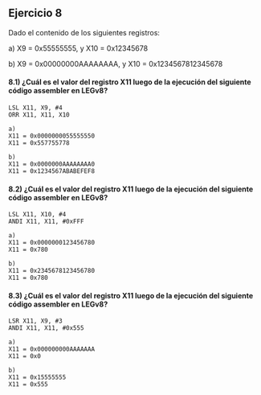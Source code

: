 ## Ejercicio 8
Dado el contenido de los siguientes registros:

a) X9 = 0x55555555, y X10 = 0x12345678

b) X9 = 0x00000000AAAAAAAA, y X10 = 0x1234567812345678

#### 8.1) ¿Cuál es el valor del registro X11 luego de la ejecución del siguiente código assembler en LEGv8?
```
LSL X11, X9, #4
ORR X11, X11, X10
```
```
a)
X11 = 0x0000000055555550
X11 = 0x557755778

b)
X11 = 0x0000000AAAAAAAA0
X11 = 0x1234567ABABEFEF8
```

#### 8.2) ¿Cuál es el valor del registro X11 luego de la ejecución del siguiente código assembler en LEGv8?
```
LSL X11, X10, #4
ANDI X11, X11, #0xFFF
```
```
a)
X11 = 0x0000000123456780
X11 = 0x780

b)
X11 = 0x2345678123456780
X11 = 0x780
```

#### 8.3) ¿Cuál es el valor del registro X11 luego de la ejecución del siguiente código assembler en LEGv8?
```
LSR X11, X9, #3
ANDI X11, X11, #0x555
```
```
a)
X11 = 0x000000000AAAAAAA
X11 = 0x0

b)
X11 = 0x15555555
X11 = 0x555
```